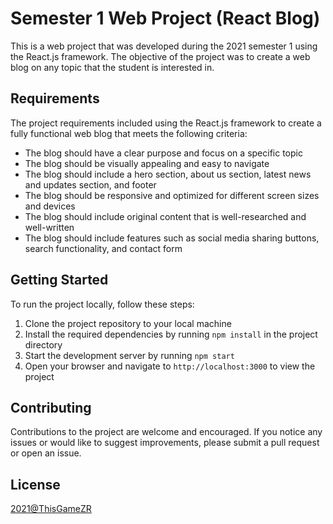 # Semester 1 Web Project (React Blog)

This is a web project that was developed during the 2021 semester 1 using the React.js framework. The objective of the project was to create a web blog on any topic that the student is interested in.

## Requirements

The project requirements included using the React.js framework to create a fully functional web blog that meets the following criteria:

- The blog should have a clear purpose and focus on a specific topic
- The blog should be visually appealing and easy to navigate
- The blog should include a hero section, about us section, latest news and updates section, and footer
- The blog should be responsive and optimized for different screen sizes and devices
- The blog should include original content that is well-researched and well-written
- The blog should include features such as social media sharing buttons, search functionality, and contact form

## Getting Started

To run the project locally, follow these steps:

1. Clone the project repository to your local machine
2. Install the required dependencies by running `npm install` in the project directory
3. Start the development server by running `npm start`
4. Open your browser and navigate to `http://localhost:3000` to view the project

## Contributing

Contributions to the project are welcome and encouraged. If you notice any issues or would like to suggest improvements, please submit a pull request or open an issue.

## License

[2021@ThisGameZR](https://github.com/ThisGameZR)
